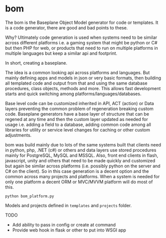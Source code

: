bom
===

The bom is the Baseplane Object Model generator for code or templates. It is a code generator, there are good and bad points to these. 

Why?
Ultimately code generation is used when systems need to be similar across different platforms i.e. a gaming system that might be python or C# but then PHP for web, or products that need to run on multiple platforms in multiple languages but keep a similar api and footprint.

In short, creating a baseplane.

The idea is a common looking api across platforms and languages.  But mainly defining apps and models in json or very basic formats, then building all templated code and output from that and using the same database procedures, class objects, methods and more. This allows fast development starts and quick switching among platforms/languages/databases.  

Base level code can be customized inherited in API, ACT (action) or Data layers preventing the common problem of regeneration breaking custom code.  Baseplane generators have a base layer of structure that can be regened at any time and then the custom layer updated as needed for usage i.e. adding a field to a database, adding common code among all libraries for utility or service level changes for caching or other custom adjustments.

bom was build mainly due to lots of the same systems built that clients need in python, php, .NET (c#) or others and data layers use stored procedures mainly for PostgreSQL, MySQL and MSSQL. Also, front end clients in flash, javascript, unity and others that need to be made quickly and customized but again be similar across platforms (i.e. possibly python on the server and C# on the client).  So in this case generation is a decent option and the common across many projects and platforms.  When a system is needed for only one platform a decent ORM or MVC/MVVM platform will do most of this.

  `python bom_platform.py`
  
Models and projects defined in `templates` and `projects` folder. 

TODO
 - Add ability to pass in config or create at command
 - Provide web hook in flask or other to put into WSGI app
